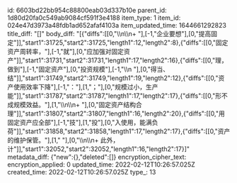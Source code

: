 id: 6603bd22bb954c88800eab03d337b10e
parent_id: 1d80d20fa0c549ab9084cf591f3e4188
item_type: 1
item_id: 024e47d3973a48fdb1ad652afaf4103a
item_updated_time: 1644661292823
title_diff: "[]"
body_diff: "[{\"diffs\":[[0,\"\\\n\\\n+ \"],[-1,\"企业要想\"],[0,\"提高固定\"]],\"start1\":31725,\"start2\":31725,\"length1\":12,\"length2\":8},{\"diffs\":[[0,\"固定资产周转率，\"],[-1,\"就\"],[0,\"应加强对固定资产\"]],\"start1\":31731,\"start2\":31731,\"length1\":17,\"length2\":16},{\"diffs\":[[0,\"理，做到\"],[-1,\"固定资产\"],[0,\"投资规模\"],[-1,\"\\\n  \"],[0,\"得当、结\"]],\"start1\":31749,\"start2\":31749,\"length1\":19,\"length2\":12},{\"diffs\":[[0,\"资产使用效率下降\"],[-1,\"：\"],[1,\"；\"],[0,\"规模过小，生产能\"]],\"start1\":31787,\"start2\":31787,\"length1\":17,\"length2\":17},{\"diffs\":[[0,\"形不成规模效益。\"],[1,\"\\\n\\\n+ \"],[0,\"固定资产结构合理\"]],\"start1\":31807,\"start2\":31807,\"length1\":16,\"length2\":20},{\"diffs\":[[0,\"用固定资产应全部\"],[-1,\"技\"],[1,\"投\"],[0,\"入使用，能满负荷\"]],\"start1\":31858,\"start2\":31858,\"length1\":17,\"length2\":17},{\"diffs\":[[0,\"资产的维护保管。\"],[1,\" \"],[0,\"\\\n\\\n+ 此外，计\"]],\"start1\":32052,\"start2\":32052,\"length1\":16,\"length2\":17}]"
metadata_diff: {"new":{},"deleted":[]}
encryption_cipher_text: 
encryption_applied: 0
updated_time: 2022-02-12T10:26:57.025Z
created_time: 2022-02-12T10:26:57.025Z
type_: 13